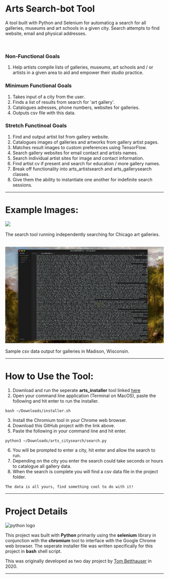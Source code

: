 # Arts Search-bot Tool
A tool built with Python and Selenium for automaticg a search for all galleries, museums and art schools in a given city. Search attempts to find website, email and physical addresses.

<img src="https://www.stayconnect.info/wp-content/uploads/2020/03/Search-engine-robot-min.jpg" alt="" height="275px"/>

### Non-Functional Goals
1. Help artists compile lists of galleries, museums, art schools and / or artists in a given area to aid and empower their studio practice.

### Minimum Functional Goals
1. Takes input of a city from the user.
2. Finds a list of results from search for 'art gallery'.
3. Catalogues adresses, phone numbers, websites for galleries.
4. Outputs csv file with this data.

### Stretch Functinoal Goals
1. Find and output artist list from gallery website.
2. Catalogues images of galleries and artworks from gallery artist pages.
3. Matches result images to custom preferences using TensorFlow.
4. Search gallery websites for email contact and artists names.
5. Search individual artist sites for image and contact information.
6. Find artist cv if present and search for education / more gallery names.
7. Break off functionality into arts_artistsearch and arts_gallerysearch classes.
8. Give them the ability to instantiate one another for indefinite search sessions.


***


# Example Images:

<img src="https://raw.githubusercontent.com/tombetthauser/image_library/master/Screen%20Shot%202020-05-16%20at%208.51.57%20AM.png">

The search tool running independently searching for Chicago art galleries.

<br>
<img src="https://raw.githubusercontent.com/tombetthauser/image_library/master/Screen%20Shot%202020-05-16%20at%208.52.54%20AM.png">

Sample csv data output for galleries in Madison, Wisconsin.

***

# How to Use the Tool:
1. Download and run the seperate **arts_installer** tool linked [here](https://tombetthauser.github.io/arts_installer/installer.sh)
2. Open your command line application (Terminal on MacOS), paste the following and hit enter to run the installer.
```
bash ~/Downloads/installer.sh
```
3. Install the Chromium tool in your Chrome web browser.
4. Download this GitHub project with the link above.
5. Paste the following in your command line and hit enter.
```
python3 ~/Downloads/arts_citysearch/search.py
```
6. You will be prompted to enter a city, hit enter and allow the search to run.
7. Depending on the city you enter the search could take seconds or hours to catalogue all gallery data.
8. When the search is complete you will find a csv data file in the project folder.
```
The data is all yours, find something cool to do with it!
```
***  

# Project Details
![python logo](https://cdn4.iconfinder.com/data/icons/logos-and-brands/512/267_Python_logo-128.png)  

This project was built with **Python** primarily using the **selenium** library in conjunction with the **chromium** tool to interface with the Google Chrome web browser. The seperate installer file was written specifically for this project in **bash** shell script.

This was originally developed as two day project by [Tom Betthauser](http://www.tombetthauser.com/) in 2020.  

***
